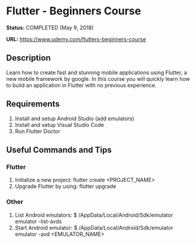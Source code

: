 # Flutter - Beginners Course

**Status:** COMPLETED (May 9, 2018)

**URL:** https://www.udemy.com/flutters-beginners-course

## Description

Learn how to create fast and stunning mobile applications using Flutter, a new mobile framework by google. In this course you will quickly learn how to build an application in Flutter with no previous experience.

## Requirements

1. Install and setup Android Studio (add emulators)
2. Install and setup Visual Studio Code
3. Run Flutter Doctor

## Useful Commands and Tips

### Flutter

1. Initialize a new project: flutter create <PROJECT_NAME>
2. Upgrade Flutter by using: flutter upgrade

### Other

1. List Android emulators: $ <LOCATION>/AppData/Local/Android/Sdk/emulator emulator -list-avds
2. Start Android emulator: $ <LOCATION>/AppData/Local/Android/Sdk/emulator emulator -avd <EMULATOR_NAME>